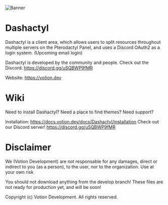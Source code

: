 ![Banner](https://media.discordapp.net/attachments/706970617471303761/768606122147708968/pterodactyl-panel.png)

# Dashactyl

Dashactyl is a client area, which allows users to split resources throughout multiple servers on the Pterodactyl Panel, and uses a Discord OAuth2 as a login system. (Upcoming email login)

Dashactyl is developed by the community and people. Check out the Discord: https://discord.gg/uSQBWP9fMR

Website: https://votion.dev

# Wiki

Need to install Dashactyl? Need a place to find themes? Need support?

Installation: https://docs.votion.dev/docs/Dashactyl/installation
Check out our Discord server! https://discord.gg/uSQBWP9fMR

# Disclaimer

We (Votion Development) are not responsable for any damages, direct or indirect to you (as a person), to the user, nor to the organization. Use at your own risk

You should not download anything from the develop branch! These files are not ready for production yet, and will be soon!

Copyright (c) Votion Development. All rights reserved.
